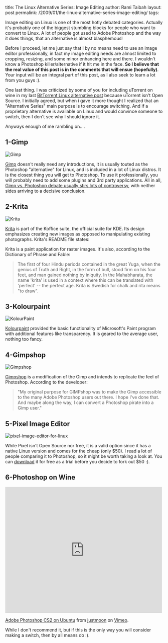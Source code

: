 title: The Linux Alternative Series: Image Editing
author: Rami Taibah 
layout: post
permalink: /2009/01/the-linux-alternative-series-image-editing/
tags: 

Image editing on Linux is one of the most hotly debated categories. Actually it's probably one of the biggest stumbling blocks for people who want to convert to Linux. A lot of people got used to Adobe Photoshop and the way it does things, that an alternative is almost blasphemous!

Before I proceed, let me just say that I by no means need to use an image editor professionally, in fact my image editing needs are almost limited to cropping, resizing, and some minor enhancing here and there. I wouldn't know a Photoshop killer/alternative if it hit me in the face. **So I believe that the real value of this post is in the comments that will ensue (hopefully)**. Your input will be an integral part of this post, as I also seek to learn a lot from you guys :).

One last thing. I was criticized by some of you for including uTorrent on wine in my last [BitTorrent Linux alternative post]({filename}/blog/2009-01-11-the-linux-applications-alternative-series-bittorrent.markdown) because uTorrent isn't Open Source. I initially agreed, but when i gave it more thought I realized that an "Alternative Series" main purpose is to encourage switching. And if a proprietary alternative is available on Linux and would convince someone to switch, then I don't see why I should ignore it.

Anyways enough of me rambling on....

## 1-Gimp

![Gimp]({filename}/images/gimp.jpg)

[Gimp](http://www.gimp.org) doesn't really need any introductions, it is usually touted as the Photoshop "alternative" for Linux, and is included in a lot of Linux distros. It is the closest thing you will get to Photoshop. To use it professionally, you will probably need to add some plugins and 3rd party applications. All in all, [Gimp vs. Photoshop debate usually stirs lots of controversy](http://developers.slashdot.org/article.pl?sid=04/04/30/217225), with neither sides arriving to a decisive conclusion.

## 2-Krita

![Krita]({filename}/images/krita.png)

[Krita](http://www.koffice.org/krita/) is part of the Koffice suite, the official suite for KDE. Its design emphasizes creating new images as opposed to manipulating existing photographs. Krita's README file states:

Krita is a paint application for raster images. It's also, according to the Dictionary of Phrase and Fable:

> The first of four Hindu periods contained in the great Yuga, when the genius of Truth and Right, in the form of bull, stood firm on his four feet, and man gained nothing by iniquity. In the Mahabharata, the name 'krita' is used in a context where this can be translated with 'perfect' -- the perfect age. Krita is Swedish for chalk and rita means "to draw".

## 3-Kolourpaint

![KolourPaint]({filename}/images/kolourpaint.png)

[Kolourpaint](http://kolourpaint.sourceforge.net/) provided the basic functionality of Microsoft's Paint program with additional features like transparency. It is geared to the average user, nothing too fancy.

## 4-Gimpshop

![Gimpshop]({filename}/images/gimpshop.png)

[Gimpshop](http://www.gimpshop.com/) is a modification of the Gimp and intends to replicate the feel of Photoshop. According to the developer:

> "My original purpose for GIMPshop was to make the Gimp accessible to the many Adobe Photoshop users out there. I hope I've done that. And maybe along the way, I can convert a Photoshop pirate into a Gimp user."
> 

## 5-Pixel Image Editor

![pixel-image-editor-for-linux]({filename}/images/pixel-image-editor-for-linux.png)

While Pixel isn't Open Source nor free, it is a valid option since it has a native Linux version and comes for the cheap (only $50). I read a lot of people comparing it to Photoshop, so it might be worth taking a look at. You can [download](http://www.kanzelsberger.com/pixel/?page_id=4) it for free as a trial before you decide to fork out $50 :).

## 6-Photoshop on Wine

<iframe src="https://player.vimeo.com/video/2213968" width="500" height="401" frameborder="0" webkitallowfullscreen mozallowfullscreen allowfullscreen></iframe>
<p><a href="https://vimeo.com/2213968">Adobe Photoshop CS2 on Ubuntu</a> from <a href="https://vimeo.com/justmoon">justmoon</a> on <a href="https://vimeo.com">Vimeo</a>.</p>

While I don't recommend it, but if this is the only way you will consider making a switch, then by all means do :).
